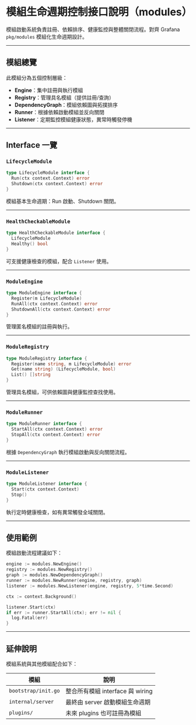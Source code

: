 # 模組生命週期控制接口說明（modules）

模組啟動系統負責註冊、依賴排序、健康監控與整體關閉流程。對齊 Grafana `pkg/modules` 模組化生命週期設計。

---

## 模組總覽

此模組分為五個控制層級：

- **Engine**：集中註冊與執行模組
- **Registry**：管理具名模組（提供註冊/查詢）
- **DependencyGraph**：模組依賴圖與拓撲排序
- **Runner**：根據依賴啟動模組並反向關閉
- **Listener**：定期監控模組健康狀態，異常時觸發停機

---

## Interface 一覽

### `LifecycleModule`

```go
type LifecycleModule interface {
  Run(ctx context.Context) error
  Shutdown(ctx context.Context) error
}
```

模組基本生命週期：Run 啟動、Shutdown 關閉。

---

### `HealthCheckableModule`

```go
type HealthCheckableModule interface {
  LifecycleModule
  Healthy() bool
}
```

可支援健康檢查的模組，配合 `Listener` 使用。

---

### `ModuleEngine`

```go
type ModuleEngine interface {
  Register(m LifecycleModule)
  RunAll(ctx context.Context) error
  ShutdownAll(ctx context.Context) error
}
```

管理匿名模組的註冊與執行。

---

### `ModuleRegistry`

```go
type ModuleRegistry interface {
  Register(name string, m LifecycleModule) error
  Get(name string) (LifecycleModule, bool)
  List() []string
}
```

管理具名模組，可供依賴圖與健康監控查找使用。

---

### `ModuleRunner`

```go
type ModuleRunner interface {
  StartAll(ctx context.Context) error
  StopAll(ctx context.Context) error
}
```

根據 `DependencyGraph` 執行模組啟動與反向關閉流程。

---

### `ModuleListener`

```go
type ModuleListener interface {
  Start(ctx context.Context)
  Stop()
}
```

執行定時健康檢查，如有異常觸發全域關閉。

---

## 使用範例

模組啟動流程建議如下：

```go
engine := modules.NewEngine()
registry := modules.NewRegistry()
graph := modules.NewDependencyGraph()
runner := modules.NewRunner(engine, registry, graph)
listener := modules.NewListener(engine, registry, 5*time.Second)

ctx := context.Background()

listener.Start(ctx)
if err := runner.StartAll(ctx); err != nil {
  log.Fatal(err)
}
```

---

## 延伸說明

模組系統與其他模組配合如下：

| 模組 | 說明 |
|------|------|
| `bootstrap/init.go` | 整合所有模組 interface 與 wiring |
| `internal/server` | 最終由 server 啟動模組生命週期 |
| `plugins/` | 未來 plugins 也可註冊為模組 |
